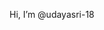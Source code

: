 Hi, I’m @udayasri-18
<!---
udayasri-18/udayasri-18 is a ✨ special ✨ repository because its `README.md` (this file) appears on your GitHub profile.
You can click the Preview link to take a look at your changes.
--->
